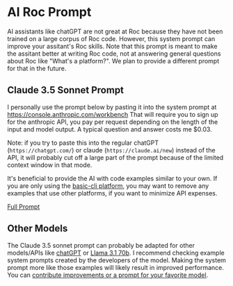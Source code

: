 
# AI Roc Prompt

AI assistants like chatGPT are not great at Roc because they have not been trained on a large corpus of Roc code.
However, this system prompt can improve your assitant's Roc skills. Note that this prompt is meant to make the assitant
better at writing Roc code, not at answering general questions about Roc like "What's a platform?". We plan to provide a different
prompt for that in the future.

## Claude 3.5 Sonnet Prompt

I personally use the prompt below by pasting it into the system prompt at https://console.anthropic.com/workbench
That will require you to sign up for the anthropic API, you pay per request depending on the length of the input and
model output. A typical question and answer costs me $0.03.

Note: if you try to paste this into the regular chatGPT (`https://chatgpt.com/`) or claude (`https://claude.ai/new`) instead of the API, it will probably cut off a large part of the prompt because of the limited context window in that mode.

It's beneficial to provide the AI with code examples similar to your own. If you are only using the [basic-cli platform](https://github.com/roc-lang/basic-cli), you may want to remove any examples that use other platforms, if you want to minimize API expenses.

[Full Prompt](https://raw.githubusercontent.com/roc-lang/examples/main/examples/AIRocPrompt/prompt.md)


## Other Models

The Claude 3.5 sonnet prompt can probably be adapted for other models/APIs like [chatGPT](https://platform.openai.com/signup) or [Llama 3.1 70b](https://identity.octoml.ai/oauth/account/sign-up). I recommend checking example system prompts created by the developers of the model. Making the system prompt more like those examples will likely result in improved performance. You can [contribute improvements or a prompt for your favorite model](https://github.com/roc-lang/examples).